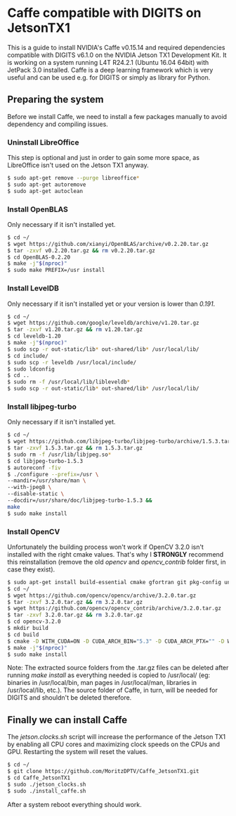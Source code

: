 # Caffe compatible with DIGITS on JetsonTX1

This is a guide to install NVIDIA's Caffe v0.15.14 and required dependencies compatible with DIGITS v6.1.0 on the NVIDIA Jetson TX1 Development Kit. It is working on a system running L4T R24.2.1 (Ubuntu 16.04 64bit) with JetPack 3.0 installed. Caffe is a deep learning framework which is very useful and can be used e.g. for DIGITS or simply as library for Python.


## Preparing the system
Before we install Caffe, we need to install a few packages manually to avoid dependency and compiling issues.


### Uninstall LibreOffice
This step is optional and just in order to gain some more space, as LibreOffice isn't used on the Jetson TX1 anyway.
```sh
$ sudo apt-get remove --purge libreoffice*
$ sudo apt-get autoremove
$ sudo apt-get autoclean
```

### Install OpenBLAS
Only necessary if it isn't installed yet.
```sh
$ cd ~/
$ wget https://github.com/xianyi/OpenBLAS/archive/v0.2.20.tar.gz
$ tar -zxvf v0.2.20.tar.gz && rm v0.2.20.tar.gz
$ cd OpenBLAS-0.2.20
$ make -j"$(nproc)"
$ sudo make PREFIX=/usr install
```

### Install LevelDB
Only necessary if it isn't installed yet or your version is lower than *0.191*.
```sh
$ cd ~/
$ wget https://github.com/google/leveldb/archive/v1.20.tar.gz
$ tar -zxvf v1.20.tar.gz && rm v1.20.tar.gz
$ cd leveldb-1.20
$ make -j"$(nproc)"
$ sudo scp -r out-static/lib* out-shared/lib* /usr/local/lib/
$ cd include/
$ sudo scp -r leveldb /usr/local/include/
$ sudo ldconfig
$ cd ..
$ sudo rm -f /usr/local/lib/libleveldb*
$ sudo scp -r out-static/lib* out-shared/lib* /usr/local/lib/
```

### Install libjpeg-turbo
Only necessary if it isn't installed yet.
```sh
$ cd ~/
$ wget https://github.com/libjpeg-turbo/libjpeg-turbo/archive/1.5.3.tar.gz
$ tar -zxvf 1.5.3.tar.gz && rm 1.5.3.tar.gz
$ sudo rm -f /usr/lib/libjpeg.so*
$ cd libjpeg-turbo-1.5.3
$ autoreconf -fiv
$ ./configure --prefix=/usr \
--mandir=/usr/share/man \
--with-jpeg8 \
--disable-static \
--docdir=/usr/share/doc/libjpeg-turbo-1.5.3 &&
make
$ sudo make install
```

### Install OpenCV
Unfortunately the building process won't work if OpenCV 3.2.0 isn't installed with the right cmake values. That's why I **STRONGLY** recommend this reinstallation (remove the old *opencv* and *opencv_contrib* folder first, in case they exist).
```sh
$ sudo apt-get install build-essential cmake gfortran git pkg-config unzip doxygen ffmpeg qtbase5-dev python python3 python-dev python3-dev python-numpy python3-numpy libgtk2.0-dev libgtk-3-dev libdc1394-22 libdc1394-22-dev libjpeg-dev libpng-dev libtiff-dev libjasper-dev libavcodec-dev libavformat-dev libswscale-dev libxine2-dev libgstreamer0.10-dev libgstreamer-plugins-base0.10-dev libv4l-dev libtbb2 libtbb-dev libfaac-dev libmp3lame-dev libopencore-amrnb-dev libopencore-amrwb-dev libtheora-dev libvorbis-dev libxvidcore-dev libx264-dev v4l-utils python-vtk liblapacke-dev libopenblas-dev libgdal-dev libatlas-base-dev -y
$ cd ~/
$ wget https://github.com/opencv/opencv/archive/3.2.0.tar.gz
$ tar -zxvf 3.2.0.tar.gz && rm 3.2.0.tar.gz
$ wget https://github.com/opencv/opencv_contrib/archive/3.2.0.tar.gz
$ tar -zxvf 3.2.0.tar.gz && rm 3.2.0.tar.gz
$ cd opencv-3.2.0
$ mkdir build
$ cd build
$ cmake -D WITH_CUDA=ON -D CUDA_ARCH_BIN="5.3" -D CUDA_ARCH_PTX="" -D WITH_GSTREAMER=ON -D WITH_OPENGL=ON -D WITH_LIBV4L=ON -D BUILD_TESTS=OFF -D BUILD_PERF_TESTS=OFF -D BUILD_EXAMPLES=OFF -D CMAKE_BUILD_TYPE=RELEASE -D CMAKE_INSTALL_PREFIX=/usr/local -D ENABLE_PRECOMPILED_HEADERS=OFF -D OPENCV_EXTRA_MODULES_PATH=~/opencv_contrib-3.2.0/modules ..
$ make -j"$(nproc)"
$ sudo make install
```
Note: The extracted source folders from the .tar.gz files can be deleted after running *make install* as everything needed is copied to /usr/local/ (eg: binaries in /usr/local/bin, man pages in /usr/local/man, libraries in /usr/local/lib, etc.). The source folder of Caffe, in turn, will be needed for DIGITS and shouldn't be deleted therefore.


## Finally we can install Caffe
The *jetson.clocks.sh* script will increase the performance of the Jetson TX1 by enabling all CPU cores and maximizing clock speeds on the CPUs and GPU. Restarting the system will reset the values.
```sh
$ cd ~/
$ git clone https://github.com/MoritzDPTV/Caffe_JetsonTX1.git
$ cd Caffe_JetsonTX1
$ sudo ./jetson_clocks.sh
$ sudo ./install_caffe.sh
```
After a system reboot everything should work.
